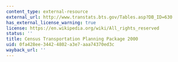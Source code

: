 ```yaml
---
content_type: external-resource
external_url: http://www.transtats.bts.gov/Tables.asp?DB_ID=630
has_external_license_warning: true
license: https://en.wikipedia.org/wiki/All_rights_reserved
status: ''
title: Census Transportation Planning Package 2000
uid: 0fa428ee-3442-4802-a3e7-aaa74370ed3c
wayback_url: ''
---
```

